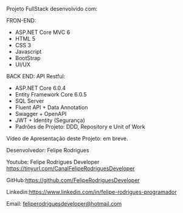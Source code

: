 Projeto FullStack desenvolvido com:

FRON-END: 

- ASP.NET Core MVC 6
- HTML 5
- CSS 3
- Javascript
- BootStrap
- UI/UX

BACK END: API Restful:

- ASP.NET Core 6.0.4
- Entity Framework Core 6.0.5
- SQL Server 
- Fluent API + Data Annotation 
- Swagger + OpenAPI
- JWT + Identity (Segurança)
- Padrões de Projeto: DDD, Repository e Unit of Work

Vídeo de Apresentação deste Projeto: em breve.

Desenvolvedor: Felipe Rodrigues

Youtube: Felipe Rodrigues Developer
         https://tinyurl.com/CanalFelipeRodriguesDeveloper

GitHub:https://github.com/FelipeRodriguesDeveloper

Linkedin:https://www.linkedin.com/in/felipe-rodrigues-programador

Email: feliperodriguesdeveloper@hotmail.com
